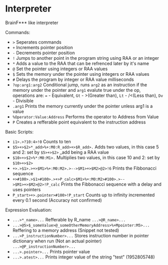 # Interpreter
BrainF*** like interpreter

Commands:
- ```>``` Seperates commands
- ```+``` Increments pointer position
- ```-``` Decrements pointer position
- ```!``` Jumps to another point in the program string using RAA or an integer
- ```*``` Adds a value to the RAA that can be refrenced later by it's name
- ```@``` Set the pointer using integers or RAA values
- ```$``` Sets the memory under the pointer using integers or RAA values
- ```#``` Delays the program by integer or RAA value milliseconds
- ```?op:arg1:arg2``` Conditional jump, runs ```arg2``` as an instruction if the memory under the pointer and ```arg1``` evalute true under the op, operations are: ```=``` - Equivalent, ```Gt``` - >(Greater than), ```Lt``` - /<(Less than), ```Dv``` - Divisible
- ```.arg1``` Prints the memory currently under the pointer unless arg1 is a value
- ```%Operator:Value:Address``` Performs the operator to Address from Value
- ```P``` Creates a refferable point equivalent to the instruction address

Basic Scripts:
- ```i1>.>?10:4>!0``` Counts to ten
- ```$5>+>$2>*_add>%+:M0:R_add>+>$R_add>.``` Adds two values, in this case 5 and 2: set by ```$5>+>$2>``` _add being a RAA value
- ```$10>+>$2>%*:M0:M1>.``` Multiplies two values, in this case 10 and 2: set by ```$10>+>$2>```
- ```+>.>$1>.>+>$M1>%+:M0:M2>.>-->$M1>+>$M2>@2>!6``` Prints the Fibbonacci sequence
- ```+>#100>.>$1>#100>.>+>P_calc>$M1>%+:M0:M2>#100>.>-->$M1>+>$M2>@2>!P_calc``` Prints the Fibbonacci sequence with a delay and uses pointers
- ```P_start>+>.pointer>#100>!P_start``` Counts up to infinity incremented every 0.1 second (Accuracy not confirmed)

Expression Evaluation:
- ```...>*_name>...``` Refferable by R_name ```...>@R_name>...```
- ```...>@5>$_someValue>@_someOtherMemoryAddress>%+Mpointer:M5>...``` Reffering to a memory address (Snippet not tested)
- ```...>P_instructionNumber>...``` Stores instruction number in pointer dictionary when run (Not an actual pointer) ```...>@P_instructionNumber>...```
- ```...>.pointer>...``` Prints pointer value
- ```...>.atest>...``` Prints integer value of the string "test" (1952805748)